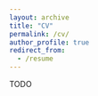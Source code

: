 ```yaml
---
layout: archive
title: "CV"
permalink: /cv/
author_profile: true
redirect_from:
  - /resume
---
```


TODO
